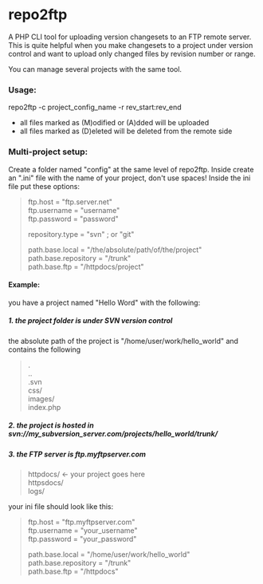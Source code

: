 # repo2ftp

A PHP CLI tool for uploading version changesets to an FTP remote server. This is quite helpful when you make changesets to a project under version control and want to upload only changed files by revision number or range.

You can manage several projects with the same tool.


### Usage: 

repo2ftp -c project_config_name -r rev_start:rev_end

- all files marked as (M)odified or (A)dded will be uploaded
- all files marked as (D)eleted will be deleted from the remote side


### Multi-project setup:

Create a folder named "config" at the same level of repo2ftp. Inside create an ".ini" file with the name of your project, don't use spaces! Inside the ini file put these options:

> ftp.host = "ftp.server.net"  
> ftp.username = "username"  
> ftp.password = "password"  
>  
> repository.type = "svn" ; or "git"
>  
> path.base.local = "/the/absolute/path/of/the/project"  
> path.base.repository = "/trunk"  
> path.base.ftp = "/httpdocs/project"  

#### Example:

you have a project named "Hello Word" with the following:

##### 1. the project folder is under SVN version control

the absolute path of the project is "/home/user/work/hello_world" and contains the following

> .  
> ..  
> .svn  
> css/  
> images/  
> index.php  


##### 2. the project is hosted in svn://my_subversion_server.com/projects/hello_world/trunk/

##### 3. the FTP server is ftp.myftpserver.com

> httpdocs/ <- your project goes here  
> httpsdocs/  
> logs/  


your ini file should look like this:

> ftp.host = "ftp.myftpserver.com"  
> ftp.username = "your_username"  
> ftp.password = "your_password"  
>  
> path.base.local = "/home/user/work/hello_world"  
> path.base.repository = "/trunk"  
> path.base.ftp = "/httpdocs"  
